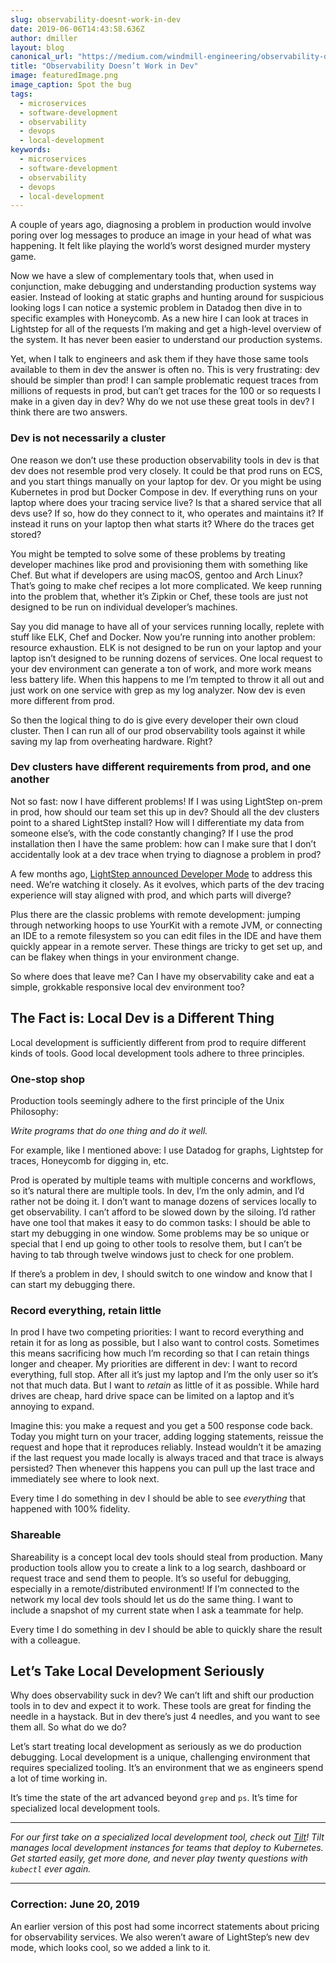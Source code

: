 ```yaml
---
slug: observability-doesnt-work-in-dev
date: 2019-06-06T14:43:58.636Z
author: dmiller
layout: blog
canonical_url: "https://medium.com/windmill-engineering/observability-doesnt-work-in-dev-c214a9fb3e2d"
title: "Observability Doesn’t Work in Dev"
image: featuredImage.png
image_caption: Spot the bug
tags:
  - microservices
  - software-development
  - observability
  - devops
  - local-development
keywords:
  - microservices
  - software-development
  - observability
  - devops
  - local-development
---
```


A couple of years ago, diagnosing a problem in production would involve poring over log messages to produce an image in your head of what was happening. It felt like playing the world’s worst designed murder mystery game.

Now we have a slew of complementary tools that, when used in conjunction, make debugging and understanding production systems way easier. Instead of looking at static graphs and hunting around for suspicious looking logs I can notice a systemic problem in Datadog then dive in to specific examples with Honeycomb. As a new hire I can look at traces in Lightstep for all of the requests I’m making and get a high-level overview of the system. It has never been easier to understand our production systems.

Yet, when I talk to engineers and ask them if they have those same tools available to them in dev the answer is often no. This is very frustrating: dev should be simpler than prod! I can sample problematic request traces from millions of requests in prod, but can’t get traces for the 100 or so requests I make in a given day in dev? Why do we not use these great tools in dev? I think there are two answers.

### Dev is not necessarily a cluster

One reason we don’t use these production observability tools in dev is that dev does not resemble prod very closely. It could be that prod runs on ECS, and you start things manually on your laptop for dev. Or you might be using Kubernetes in prod but Docker Compose in dev. If everything runs on your laptop where does your tracing service live? Is that a shared service that all devs use? If so, how do they connect to it, who operates and maintains it? If instead it runs on your laptop then what starts it? Where do the traces get stored?

You might be tempted to solve some of these problems by treating developer machines like prod and provisioning them with something like Chef. But what if developers are using macOS, gentoo and Arch Linux? That’s going to make chef recipes a lot more complicated. We keep running into the problem that, whether it’s Zipkin or Chef, these tools are just not designed to be run on individual developer’s machines.

Say you did manage to have all of your services running locally, replete with stuff like ELK, Chef and Docker. Now you’re running into another problem: resource exhaustion. ELK is not designed to be run on your laptop and your laptop isn’t designed to be running dozens of services. One local request to your dev environment can generate a ton of work, and more work means less battery life. When this happens to me I’m tempted to throw it all out and just work on one service with grep as my log analyzer. Now dev is even more different from prod.

So then the logical thing to do is give every developer their own cloud cluster. Then I can run all of our prod observability tools against it while saving my lap from overheating hardware. Right?

### Dev clusters have different requirements from prod, and one another

Not so fast: now I have different problems! If I was using LightStep on-prem in prod, how should our team set this up in dev? Should all the dev clusters point to a shared LightStep install? How will I differentiate my data from someone else’s, with the code constantly changing? If I use the prod installation then I have the same problem: how can I make sure that I don’t accidentally look at a dev trace when trying to diagnose a problem in prod?

A few months ago, [LightStep announced Developer Mode](https://lightstep.com/blog/announcing-developer-mode/) to address this need. We’re watching it closely. As it evolves, which parts of the dev tracing experience will stay aligned with prod, and which parts will diverge?

Plus there are the classic problems with remote development: jumping through networking hoops to use YourKit with a remote JVM, or connecting an IDE to a remote filesystem so you can edit files in the IDE and have them quickly appear in a remote server. These things are tricky to get set up, and can be flakey when things in your environment change.

So where does that leave me? Can I have my observability cake and eat a simple, grokkable responsive local dev environment too?

## The Fact is: Local Dev is a Different Thing

Local development is sufficiently different from prod to require different kinds of tools. Good local development tools adhere to three principles.

### One-stop shop

Production tools seemingly adhere to the first principle of the Unix Philosophy:

*Write programs that do one thing and do it well.*

For example, like I mentioned above: I use Datadog for graphs, Lightstep for traces, Honeycomb for digging in, etc.

Prod is operated by multiple teams with multiple concerns and workflows, so it’s natural there are multiple tools. In dev, I’m the only admin, and I’d rather not be doing it. I don’t want to manage dozens of services locally to get observability. I can’t afford to be slowed down by the siloing. I’d rather have one tool that makes it easy to do common tasks: I should be able to start my debugging in one window. Some problems may be so unique or special that I end up going to other tools to resolve them, but I can’t be having to tab through twelve windows just to check for one problem.

If there’s a problem in dev, I should switch to one window and know that I can start my debugging there.

### Record everything, retain little

In prod I have two competing priorities: I want to record everything and retain it for as long as possible, but I also want to control costs. Sometimes this means sacrificing how much I’m recording so that I can retain things longer and cheaper. My priorities are different in dev: I want to record everything, full stop. After all it’s just my laptop and I’m the only user so it’s not that much data. But I want to *retain* as little of it as possible. While hard drives are cheap, hard drive space can be limited on a laptop and it’s annoying to expand.

Imagine this: you make a request and you get a 500 response code back. Today you might turn on your tracer, adding logging statements, reissue the request and hope that it reproduces reliably. Instead wouldn’t it be amazing if the last request you made locally is always traced and that trace is always persisted? Then whenever this happens you can pull up the last trace and immediately see where to look next.

Every time I do something in dev I should be able to see *everything* that happened with 100% fidelity.

### Shareable

Shareability is a concept local dev tools should steal from production. Many production tools allow you to create a link to a log search, dashboard or request trace and send them to people. It’s so useful for debugging, especially in a remote/distributed environment! If I’m connected to the network my local dev tools should let us do the same thing. I want to include a snapshot of my current state when I ask a teammate for help.

Every time I do something in dev I should be able to quickly share the result with a colleague.

## Let’s Take Local Development Seriously

Why does observability suck in dev? We can’t lift and shift our production tools in to dev and expect it to work. These tools are great for finding the needle in a haystack. But in dev there’s just 4 needles, and you want to see them all. So what do we do?

Let’s start treating local development as seriously as we do production debugging. Local development is a unique, challenging environment that requires specialized tooling. It’s an environment that we as engineers spend a lot of time working in.

It’s time the state of the art advanced beyond `grep` and `ps`. It’s time for specialized local development tools.

---

*For our first take on a specialized local development tool, check out [Tilt](https://tilt.dev/)! Tilt manages local development instances for teams that deploy to Kubernetes. Get started easily, get more done, and never play twenty questions with `kubectl` ever again.*

---

### Correction: June 20, 2019

An earlier version of this post had some incorrect statements about pricing for observability services. We also weren’t aware of LightStep’s new dev mode, which looks cool, so we added a link to it.
